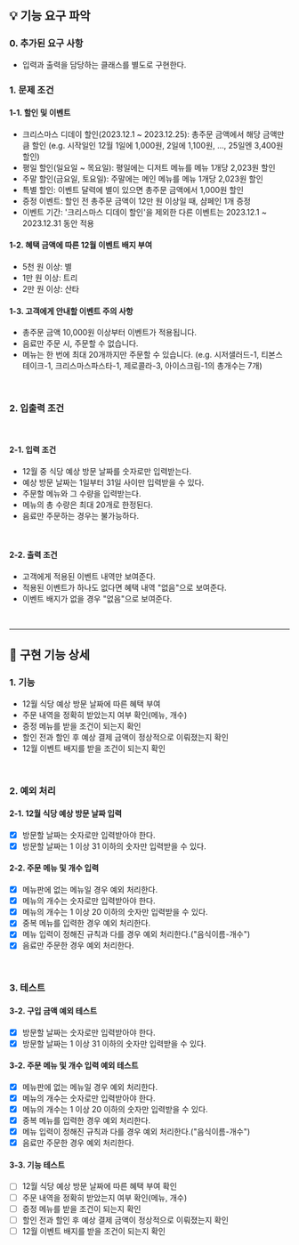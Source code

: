 ## 💡 기능 요구 파악

### 0. 추가된 요구 사항
- 입력과 출력을 담당하는 클래스를 별도로 구현한다.

### 1. 문제 조건

#### 1-1. 할인 및 이벤트

- 크리스마스 디데이 할인(2023.12.1 ~ 2023.12.25): 총주문 금액에서 해당 금액만큼 할인
  (e.g. 시작일인 12월 1일에 1,000원, 2일에 1,100원, ..., 25일엔 3,400원 할인)
- 평일 할인(일요일 ~ 목요일): 평일에는 디저트 메뉴를 메뉴 1개당 2,023원 할인
- 주말 할인(금요일, 토요일): 주말에는 메인 메뉴를 메뉴 1개당 2,023원 할인
- 특별 할인: 이벤트 달력에 별이 있으면 총주문 금액에서 1,000원 할인
- 증정 이벤트: 할인 전 총주문 금액이 12만 원 이상일 때, 샴페인 1개 증정
- 이벤트 기간: '크리스마스 디데이 할인'을 제외한 다른 이벤트는 2023.12.1 ~ 2023.12.31 동안 적용

#### 1-2. 혜택 금액에 따른 12월 이벤트 배지 부여

- 5천 원 이상: 별
- 1만 원 이상: 트리
- 2만 원 이상: 산타

#### 1-3. 고객에게 안내할 이벤트 주의 사항

- 총주문 금액 10,000원 이상부터 이벤트가 적용됩니다.
- 음료만 주문 시, 주문할 수 없습니다.
- 메뉴는 한 번에 최대 20개까지만 주문할 수 있습니다.
  (e.g. 시저샐러드-1, 티본스테이크-1, 크리스마스파스타-1, 제로콜라-3, 아이스크림-1의 총개수는 7개)

<br>

### 2. 입출력 조건

<br>

#### 2-1. 입력 조건

- 12월 중 식당 예상 방문 날짜를 숫자로만 입력받는다.
- 예상 방문 날짜는 1일부터 31일 사이만 입력받을 수 있다.
- 주문할 메뉴와 그 수량을 입력받는다.
- 메뉴의 총 수량은 최대 20개로 한정된다.
- 음료만 주문하는 경우는 불가능하다.

<br>

#### 2-2. 출력 조건

- 고객에게 적용된 이벤트 내역만 보여준다.
- 적용된 이벤트가 하나도 없다면 혜택 내역 "없음"으로 보여준다.
- 이벤트 배지가 없을 경우 "없음"으로 보여준다.

<br><hr>

## 💬 구현 기능 상세

### 1. 기능

- 12월 식당 예상 방문 날짜에 따른 혜택 부여
- 주문 내역을 정확히 받았는지 여부 확인(메뉴, 개수)
- 증정 메뉴를 받을 조건이 되는지 확인
- 할인 전과 할인 후 예상 결제 금액이 정상적으로 이뤄졌는지 확인
- 12월 이벤트 배지를 받을 조건이 되는지 확인

<br>

### 2. 예외 처리

#### 2-1. 12월 식당 예상 방문 날짜 입력

- [x] 방문할 날짜는 숫자로만 입력받아야 한다.
- [x] 방문할 날짜는 1 이상 31 이하의 숫자만 입력받을 수 있다.

#### 2-2. 주문 메뉴 및 개수 입력

- [x] 메뉴판에 없는 메뉴일 경우 예외 처리한다.
- [x] 메뉴의 개수는 숫자로만 입력받아야 한다.
- [x] 메뉴의 개수는 1 이상 20 이하의 숫자만 입력받을 수 있다.
- [x] 중복 메뉴를 입력한 경우 예외 처리한다.
- [x] 메뉴 입력이 정해진 규칙과 다를 경우 예외 처리한다.("음식이름-개수")
- [x] 음료만 주문한 경우 예외 처리한다.

<br>

### 3. 테스트

#### 3-2. 구입 금액 예외 테스트

- [x] 방문할 날짜는 숫자로만 입력받아야 한다.
- [x] 방문할 날짜는 1 이상 31 이하의 숫자만 입력받을 수 있다.

#### 3-2. 주문 메뉴 및 개수 입력 예외 테스트

- [x] 메뉴판에 없는 메뉴일 경우 예외 처리한다.
- [x] 메뉴의 개수는 숫자로만 입력받아야 한다.
- [x] 메뉴의 개수는 1 이상 20 이하의 숫자만 입력받을 수 있다.
- [x] 중복 메뉴를 입력한 경우 예외 처리한다.
- [x] 메뉴 입력이 정해진 규칙과 다를 경우 예외 처리한다.("음식이름-개수")
- [x] 음료만 주문한 경우 예외 처리한다.

#### 3-3. 기능 테스트

- [ ] 12월 식당 예상 방문 날짜에 따른 혜택 부여 확인
- [ ] 주문 내역을 정확히 받았는지 여부 확인(메뉴, 개수)
- [ ] 증정 메뉴를 받을 조건이 되는지 확인
- [ ] 할인 전과 할인 후 예상 결제 금액이 정상적으로 이뤄졌는지 확인
- [ ] 12월 이벤트 배지를 받을 조건이 되는지 확인